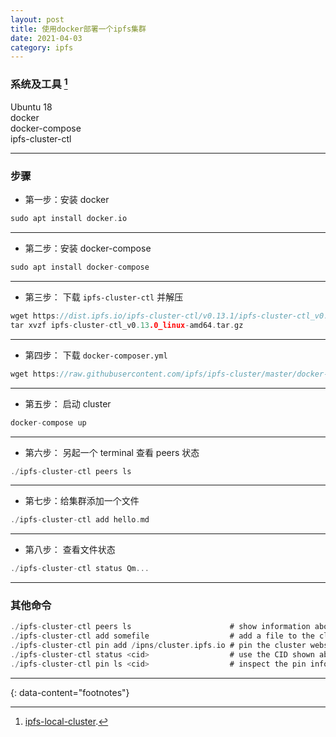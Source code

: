```yaml
---
layout: post
title: 使用docker部署一个ipfs集群 
date: 2021-04-03
category: ipfs
---
```


### 系统及工具 [^1]
Ubuntu 18  
docker  
docker-compose  
ipfs-cluster-ctl  

***

### 步骤
* 第一步：安装 docker  
```go
sudo apt install docker.io
```

***

* 第二步：安装 docker-compose   
```go
sudo apt install docker-compose
```

***

* 第三步： 下载 `ipfs-cluster-ctl` 并解压  
```go
wget https://dist.ipfs.io/ipfs-cluster-ctl/v0.13.1/ipfs-cluster-ctl_v0.13.1_linux-amd64.tar.gz
tar xvzf ipfs-cluster-ctl_v0.13.0_linux-amd64.tar.gz
```

***

* 第四步： 下载 `docker-composer.yml`  
```go
wget https://raw.githubusercontent.com/ipfs/ipfs-cluster/master/docker-compose.yml
```

***

* 第五步： 启动 cluster  
```go
docker-compose up
```

***

* 第六步： 另起一个 terminal 查看 peers 状态  
```go
./ipfs-cluster-ctl peers ls
```

***

* 第七步：给集群添加一个文件  
```go
./ipfs-cluster-ctl add hello.md
```

***

* 第八步： 查看文件状态  
```go
./ipfs-cluster-ctl status Qm...
```

***

### 其他命令
```go
./ipfs-cluster-ctl peers ls                      # show information about the peers in the cluster
./ipfs-cluster-ctl add somefile                  # add a file to the cluster
./ipfs-cluster-ctl pin add /ipns/cluster.ipfs.io # pin the cluster website
./ipfs-cluster-ctl status <cid>                  # use the CID shown above to see the status in every peer
./ipfs-cluster-ctl pin ls <cid>                  # inspect the pin information
```

---
{: data-content="footnotes"}

[^1]: [ipfs-local-cluster](https://docs.ipfs.io/install/server-infrastructure/#create-a-local-cluster).
